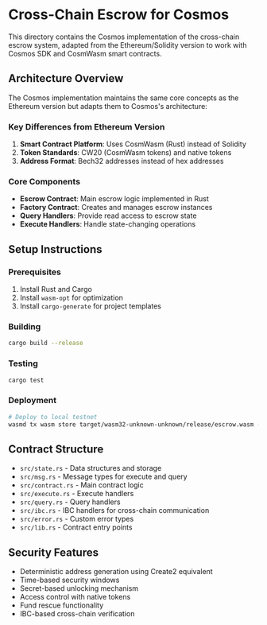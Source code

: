 # Cross-Chain Escrow for Cosmos

This directory contains the Cosmos implementation of the cross-chain escrow system, adapted from the Ethereum/Solidity version to work with Cosmos SDK and CosmWasm smart contracts.

## Architecture Overview

The Cosmos implementation maintains the same core concepts as the Ethereum version but adapts them to Cosmos's architecture:

### Key Differences from Ethereum Version

1. **Smart Contract Platform**: Uses CosmWasm (Rust) instead of Solidity
2. **Token Standards**: CW20 (CosmWasm tokens) and native tokens
3. **Address Format**: Bech32 addresses instead of hex addresses

### Core Components

- **Escrow Contract**: Main escrow logic implemented in Rust
- **Factory Contract**: Creates and manages escrow instances
- **Query Handlers**: Provide read access to escrow state
- **Execute Handlers**: Handle state-changing operations

## Setup Instructions

### Prerequisites

1. Install Rust and Cargo
2. Install `wasm-opt` for optimization
3. Install `cargo-generate` for project templates

### Building

```bash
cargo build --release
```

### Testing

```bash
cargo test
```

### Deployment

```bash
# Deploy to local testnet
wasmd tx wasm store target/wasm32-unknown-unknown/release/escrow.wasm --from wallet --gas auto --gas-adjustment 1.3 -y
```

## Contract Structure

- `src/state.rs` - Data structures and storage
- `src/msg.rs` - Message types for execute and query
- `src/contract.rs` - Main contract logic
- `src/execute.rs` - Execute handlers
- `src/query.rs` - Query handlers
- `src/ibc.rs` - IBC handlers for cross-chain communication
- `src/error.rs` - Custom error types
- `src/lib.rs` - Contract entry points

## Security Features

- Deterministic address generation using Create2 equivalent
- Time-based security windows
- Secret-based unlocking mechanism
- Access control with native tokens
- Fund rescue functionality
- IBC-based cross-chain verification
